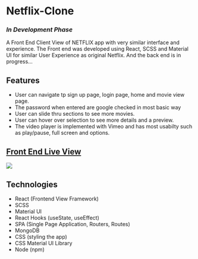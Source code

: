 # Netflix-Clone

### *In Development Phase*


A Front End Client View of NETFLIX app with very similar interface and experience. The Front end was developed using React, SCSS and Material UI for similar User Experience as original Netflix. And the back end is in progress...

## Features

- User can navigate tp sign up page, login page, home and movie view page.
- The password when entered are google checked in most basic way
- User can slide thru sections to see more movies.
- User can hover over selection to see more details and a preview.
- The video player is implemented with Vimeo and has most usabilty such as play/pause, full screen and options.

## [Front End Live View](https://netflix-clone-front.onrender.com/)

![](client/media/netflix-mockup.gif)

## Technologies

- React (Frontend View Framework)
- SCSS
- Material UI
- React Hooks (useState, useEffect)
- SPA (Single Page Application, Routers, Routes)
- MongoDB
- CSS (styling the app)
- CSS Material UI Library
- Node (npm)
